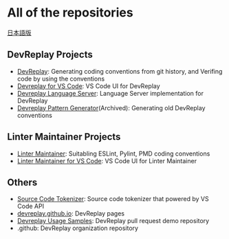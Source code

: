 # All of the repositories

[日本語版](https://github.com/devreplay/.github/blob/main/profile/README_ja.md)

## DevReplay Projects

* [DevReplay](https://github.com/devreplay/devreplay): Generating coding conventions from git history, and Verifing code by using the conventions
* [Devreplay for VS Code](https://github.com/devreplay/vscode-devreplay): VS Code UI for DevReplay
* [Devreplay Language Server](https://github.com/devreplay/devreplay-languageserver): Language Server implementation for DevReplay
* [Devreplay Pattern Generator](https://github.com/devreplay/devreplay-pattern-generator)(Archived): Generating old DevReplay conventions

## Linter Maintainer Projects

* [Linter Maintainer](https://github.com/devreplay/linter-maintainer): Suitabling ESLint, Pylint, PMD coding conventions
* [Linter Maintainer for VS Code](https://github.com/devreplay/vscode-linter-maintainer): VS Code UI for Linter Maintainer

## Others

* [Source Code Tokenizer](https://github.com/devreplay/source-code-tokenizer): Source code tokenizer that powered by VS Code API
* [devreplay.github.io](https://github.com/devreplay/devreplay.github.io): DevReplay pages
* [Devreplay Usage Samples](https://github.com/devreplay/devreplay-usage-samples): DevReplay pull request demo repository
* .github: DevReplay organization repository
